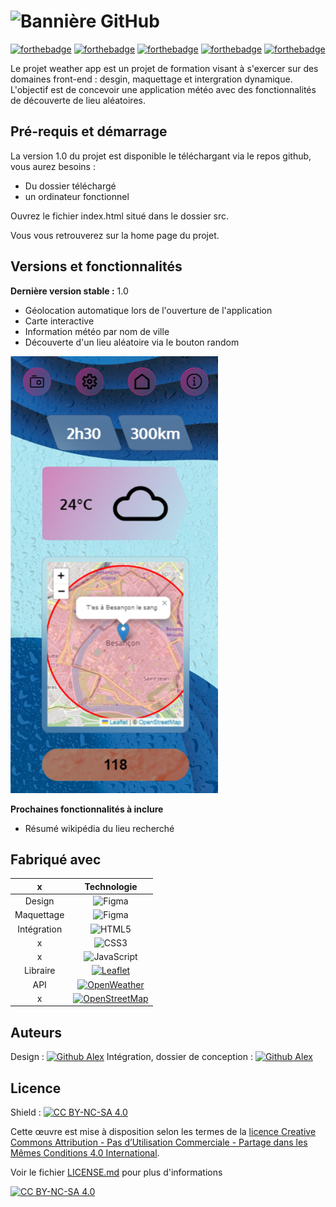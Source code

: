 # ![Bannière GitHub](/src/assets/readMeAssets/Bannière%20Github.png) 
[![forthebadge](https://forthebadge.com/images/badges/built-with-swag.svg)](https://forthebadge.com) [![forthebadge](https://forthebadge.com/images/badges/certified-yourboyserge.svg)](https://forthebadge.com) [![forthebadge](https://forthebadge.com/images/badges/it-works-why.svg)](https://forthebadge.com) [![forthebadge](https://forthebadge.com/images/badges/powered-by-responsibility.svg)](https://forthebadge.com) [![forthebadge](https://forthebadge.com/images/badges/reading-6th-grade-level.svg)](https://forthebadge.com)

Le projet weather app est un projet de formation visant à s'exercer sur des domaines front-end : desgin, maquettage et intergration dynamique. 
L'objectif est de concevoir une application météo avec des fonctionnalités de découverte de lieu aléatoires. 
## Pré-requis et démarrage

La version 1.0 du projet est disponible le téléchargant via le repos github, vous aurez besoins : 
* Du dossier téléchargé
* un ordinateur fonctionnel 

Ouvrez le fichier index.html situé dans le dossier src.

Vous vous retrouverez sur la home page du projet. 

## Versions et fonctionnalités 

**Dernière version stable :** 1.0 
* Géolocation automatique lors de l'ouverture de l'application 
* Carte interactive
* Information météo par nom de ville
* Découverte d'un lieu aléatoire via le bouton random

![Résulytat de recherche](/src/assets/readMeAssets/appScreenShot.png)

**Prochaines fonctionnalités à inclure**
* Résumé wikipédia du lieu recherché

## Fabriqué avec 

| x  | Technologie |
|   :---:      |     :---:      |   
| Design  |   ![Figma](https://img.shields.io/badge/figma-9D0FB0.svg?style=for-the-badge&logo=figma&logoColor=white)    | 
| Maquettage     |    ![Figma](https://img.shields.io/badge/figma-9D0FB0.svg?style=for-the-badge&logo=figma&logoColor=white)     | 
| Intégration |  ![HTML5](https://img.shields.io/badge/html5-%23E34F26.svg?style=for-the-badge&logo=html5&logoColor=white)   |
|        x     |   ![CSS3](https://img.shields.io/badge/css3-%231572B6.svg?style=for-the-badge&logo=css3&logoColor=white)  |
|       x      |   ![JavaScript](https://img.shields.io/badge/javascript-%23323330.svg?style=for-the-badge&logo=javascript&logoColor=%23F7DF1E)  |
| Libraire  |[![Leaflet](https://img.shields.io/badge/Leaflet-Click_to_know_more-199900?style=for-the-badge&logo=leaflet)](https://leafletjs.com/index.html) |
| API | [![OpenWeather](https://img.shields.io/badge/OpenWeather_Api-Click_to_know_more-E5543D?style=for-the-badge&logo=/src/assets/readMeAssets/openweatherlogo.webp)](https://openweathermap.org/) |
| x|[![OpenStreetMap](https://img.shields.io/badge/OpenStreetMap-Click_to_know_more-7EBC6F?style=for-the-badge&logo=openstreetmap)](https://www.openstreetmap.org/about) |

## Auteurs 

Design : [![Github Alex](https://img.shields.io/badge/GreatAlex11-GitHub_Profil-181717?style=for-the-badge&logo=github)](https://github.com/greatalex11) 
Intégration, dossier de conception : [![Github Alex](https://img.shields.io/badge/EvanMLJ-GitHub_Profil-181717?style=for-the-badge&logo=github)](https://github.com/EvanMlj)


## Licence

Shield : [![CC BY-NC-SA 4.0][cc-by-nc-sa-shield]][cc-by-nc-sa]

Cette œuvre est mise à disposition selon les termes de la
[licence Creative Commons Attribution - Pas d’Utilisation Commerciale - Partage dans les Mêmes Conditions 4.0 International][cc-by-nc-sa]. 

Voir le fichier [LICENSE.md](/LICENCE.md) pour plus d'informations

[![CC BY-NC-SA 4.0][cc-by-nc-sa-image]][cc-by-nc-sa]

[cc-by-nc-sa]: http://creativecommons.org/licenses/by-nc-sa/4.0/deed.fr
[cc-by-nc-sa-image]: https://licensebuttons.net/l/by-nc-sa/4.0/88x31.png
[cc-by-nc-sa-shield]: https://img.shields.io/badge/License-CC%20BY--NC--SA%204.0-lightgrey.svg